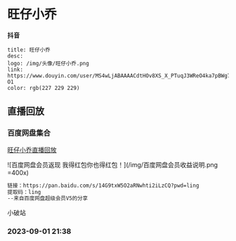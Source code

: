 # 旺仔小乔

**抖音**
```card
title: 旺仔小乔
desc: 
logo: /img/头像/旺仔小乔.png
link: https://www.douyin.com/user/MS4wLjABAAAACdtHOv8XS_X_PTuqJ3WReO4ka7pBWg7fmzG4wjiIZVkUKFOVtbhizl9GkpdOJ-O1
color: rgb(227 229 229)
```

## 直播回放

### 百度网盘集合
[旺仔小乔直播回放](https://pan.baidu.com/s/14G9txW5O2aRNwhti2iLzCQ?pwd=ling)

![百度网盘会员返现 我得红包你也得红包！](/img/百度网盘会员收益说明.png =400x)

```html
链接：https://pan.baidu.com/s/14G9txW5O2aRNwhti2iLzCQ?pwd=ling
提取码：ling
--来自百度网盘超级会员V5的分享
```

小破站
### 2023-09-01 21:38
<BiliBili bvid="BV1xu4y1y72z" />
